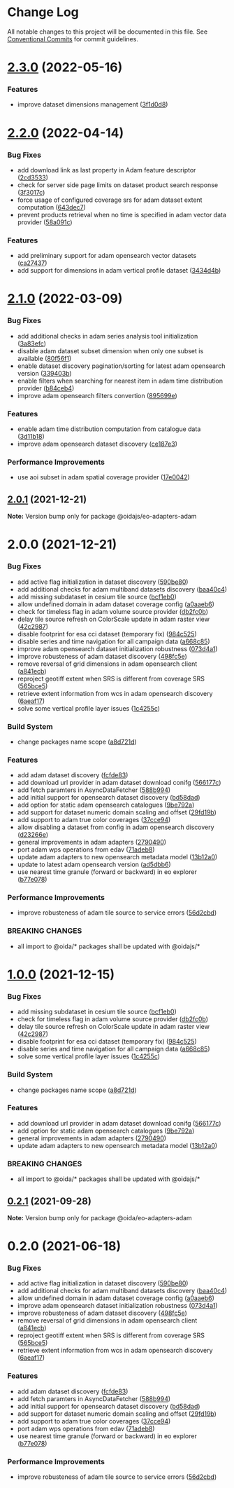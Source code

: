 # Change Log

All notable changes to this project will be documented in this file.
See [Conventional Commits](https://conventionalcommits.org) for commit guidelines.

# [2.3.0](https://gitlab.dev.eoss-cloud.it/frontend/oida/compare/@oidajs/eo-adapters-adam@2.2.0...@oidajs/eo-adapters-adam@2.3.0) (2022-05-16)


### Features

* improve dataset dimensions management ([3f1d0d8](https://gitlab.dev.eoss-cloud.it/frontend/oida/commit/3f1d0d8c1539166694976ea8ba893d826c8ea652))





# [2.2.0](https://gitlab.dev.eoss-cloud.it/frontend/oida/compare/@oidajs/eo-adapters-adam@2.1.0...@oidajs/eo-adapters-adam@2.2.0) (2022-04-14)


### Bug Fixes

* add download link as last property in Adam feature descriptor ([2cd3533](https://gitlab.dev.eoss-cloud.it/frontend/oida/commit/2cd353375458eea52855c985dad4975b7854910e))
* check for server side page limits on dataset product search response ([3f3017c](https://gitlab.dev.eoss-cloud.it/frontend/oida/commit/3f3017cff258ecc3b2b91ca1ec2a483c08cbad22))
* force usage of configured coverage srs for adam dataset extent computation ([643dec7](https://gitlab.dev.eoss-cloud.it/frontend/oida/commit/643dec7fe7ed0521cc27f52227b86fd0eac1c7dc))
* prevent products retrieval when no time is specified in adam vector data provider ([58a091c](https://gitlab.dev.eoss-cloud.it/frontend/oida/commit/58a091c2e5625ccebf0b615df79023d506f3243e))


### Features

* add preliminary support for adam opensearch vector datasets ([ca27437](https://gitlab.dev.eoss-cloud.it/frontend/oida/commit/ca274373160c494080bd67174685dc3a38472ce9))
* add support for dimensions in adam vertical profile dataset ([3434d4b](https://gitlab.dev.eoss-cloud.it/frontend/oida/commit/3434d4b3d6e9aeb99409cbf29991d77e07f1c8a4))





# [2.1.0](https://gitlab.dev.eoss-cloud.it/frontend/oida/compare/@oidajs/eo-adapters-adam@2.0.1...@oidajs/eo-adapters-adam@2.1.0) (2022-03-09)


### Bug Fixes

* add additional checks in adam series analysis tool initialization ([3a83efc](https://gitlab.dev.eoss-cloud.it/frontend/oida/commit/3a83efc066c9bf538041820ce871b5a1918c26c7))
* disable adam dataset subset dimension when only one subset is available ([80f56f1](https://gitlab.dev.eoss-cloud.it/frontend/oida/commit/80f56f1c9bbfddac69d9333585addfbb0bb3cde5))
* enable dataset discovery pagination/sorting for latest adam opensearch version ([339403b](https://gitlab.dev.eoss-cloud.it/frontend/oida/commit/339403bb3f4df21938b3882177154030d6937a4e))
* enable filters when searching for nearest item in adam time distribution provider ([b84ceb4](https://gitlab.dev.eoss-cloud.it/frontend/oida/commit/b84ceb4435c65619b1752e205c7150af07fbaf5d))
* improve adam opensearch filters convertion ([895699e](https://gitlab.dev.eoss-cloud.it/frontend/oida/commit/895699e183e5d0e1d9b5e008018035252ded1e37))


### Features

* enable adam time distribution computation from catalogue data ([3d11b18](https://gitlab.dev.eoss-cloud.it/frontend/oida/commit/3d11b18d6a16d0158f29b0029a4c04bc1c20ca9c))
* improve adam opensearch dataset discovery ([ce187e3](https://gitlab.dev.eoss-cloud.it/frontend/oida/commit/ce187e396d1fef7e64da7472e10a2acf99bf1e23))


### Performance Improvements

* use aoi subset in adam spatial coverage provider ([17e0042](https://gitlab.dev.eoss-cloud.it/frontend/oida/commit/17e0042ce89f520c077c28c758c673bedec27308))





## [2.0.1](https://gitlab.dev.eoss-cloud.it/frontend/oida/compare/@oidajs/eo-adapters-adam@2.0.0...@oidajs/eo-adapters-adam@2.0.1) (2021-12-21)

**Note:** Version bump only for package @oidajs/eo-adapters-adam






# 2.0.0 (2021-12-21)


### Bug Fixes

* add active flag initialization in dataset discovery ([590be80](https://gitlab.dev.eoss-cloud.it/frontend/oida/commit/590be80098b9c0c9bdad17a8551fcff4df1e36bc))
* add additional checks for adam multiband datasets discovery ([baa40c4](https://gitlab.dev.eoss-cloud.it/frontend/oida/commit/baa40c460b9314b4e58e08db17d66985ada464c7))
* add missing subdataset in cesium tile source ([bcf1eb0](https://gitlab.dev.eoss-cloud.it/frontend/oida/commit/bcf1eb01d926780146523f7ee60453db35be9e7d))
* allow undefined domain in adam dataset coverage config ([a0aaeb6](https://gitlab.dev.eoss-cloud.it/frontend/oida/commit/a0aaeb6d93f77246f706c78a3138c210f90aba48))
* check for timeless flag in adam volume source provider ([db2fc0b](https://gitlab.dev.eoss-cloud.it/frontend/oida/commit/db2fc0b9dc33aede65e4c58bbfb2c9b67abd1f07))
* delay tile source refresh on ColorScale update in adam raster view ([42c2987](https://gitlab.dev.eoss-cloud.it/frontend/oida/commit/42c2987758035a3f0c920a2562b615d2ed628da2))
* disable footprint for esa cci dataset (temporary fix) ([984c525](https://gitlab.dev.eoss-cloud.it/frontend/oida/commit/984c5254aada42de31737e0a867adf0fd9f4a340))
* disable series and time navigation for all campaign data ([a668c85](https://gitlab.dev.eoss-cloud.it/frontend/oida/commit/a668c85270502547630281f9e63b057cd47861d5))
* improve adam opensearch dataset initialization robustness ([073d4a1](https://gitlab.dev.eoss-cloud.it/frontend/oida/commit/073d4a1708181e236687480d8934820697dad2f2))
* improve robusteness of adam dataset discovery ([498fc5e](https://gitlab.dev.eoss-cloud.it/frontend/oida/commit/498fc5e32243ddb9d7cfd47b1120d1f6c58d115e))
* remove reversal of grid dimensions in adam opensearch client ([a841ecb](https://gitlab.dev.eoss-cloud.it/frontend/oida/commit/a841ecb3b2ab97f421a3cc9636dcb81c8f6fffa1))
* reproject geotiff extent when SRS is different from coverage SRS ([565bce5](https://gitlab.dev.eoss-cloud.it/frontend/oida/commit/565bce5bdbbaa843379696246c7a972f3be13cc2))
* retrieve extent information from wcs in adam opensearch discovery ([6aeaf17](https://gitlab.dev.eoss-cloud.it/frontend/oida/commit/6aeaf170d77e1aa528f90efd394f8c32b3143080))
* solve some vertical profile layer issues ([1c4255c](https://gitlab.dev.eoss-cloud.it/frontend/oida/commit/1c4255c92636a2d3d9ad817b7f017f64a24ac088))


### Build System

* change packages name scope ([a8d721d](https://gitlab.dev.eoss-cloud.it/frontend/oida/commit/a8d721db395a8a9f9c52808c5318c392096cc2a3))


### Features

* add adam dataset discovery ([fcfde83](https://gitlab.dev.eoss-cloud.it/frontend/oida/commit/fcfde83d74b8446caa0f39d6989d304f4bbde204))
* add download url provider in adam dataset download conifg ([566177c](https://gitlab.dev.eoss-cloud.it/frontend/oida/commit/566177c25ae9ac8241625f493f038e0207155b00))
* add fetch paramters in AsyncDataFetcher ([588b994](https://gitlab.dev.eoss-cloud.it/frontend/oida/commit/588b9940e2fa071125654288868bd5d5092f49d8))
* add initial support for opensearch dataset discovery ([bd58dad](https://gitlab.dev.eoss-cloud.it/frontend/oida/commit/bd58dad47ddcb338ce6f81f4358ab6a6e81d6115))
* add option for static adam opensearch catalogues ([9be792a](https://gitlab.dev.eoss-cloud.it/frontend/oida/commit/9be792a27935fad0dd7e5e11b5bfd403cac79704))
* add support for dataset numeric domain scaling and offset ([29fd19b](https://gitlab.dev.eoss-cloud.it/frontend/oida/commit/29fd19b19b3b678f5eb81a7457afba3b886bec47))
* add support to adam true color coverages ([37cce94](https://gitlab.dev.eoss-cloud.it/frontend/oida/commit/37cce94a89e249f5723a1ef6164b4cb0ccb0d77d))
* allow disabling a dataset from config in adam opensearch discovery ([d23266e](https://gitlab.dev.eoss-cloud.it/frontend/oida/commit/d23266e2a27bab55147302ee61cb4a87db8897b8))
* general improvements in adam adapters ([2790490](https://gitlab.dev.eoss-cloud.it/frontend/oida/commit/27904909e4a40aac0121d140a22c3bb8bd0152c0))
* port adam wps operations from edav ([71adeb8](https://gitlab.dev.eoss-cloud.it/frontend/oida/commit/71adeb845777f429f6edb588c340de5788fc96f6))
* update adam adapters to new opensearch metadata model ([13b12a0](https://gitlab.dev.eoss-cloud.it/frontend/oida/commit/13b12a0635e46e6fb8fec9724e5eb568cece938d))
* update to latest adam opensearch version ([ad5dbb6](https://gitlab.dev.eoss-cloud.it/frontend/oida/commit/ad5dbb652f144528875d0b54c4d971cc087b341a))
* use nearest time granule (forward or backward) in eo explorer ([b77e078](https://gitlab.dev.eoss-cloud.it/frontend/oida/commit/b77e07877c717c8a03f27b9154ae4741d134f7f0))


### Performance Improvements

* improve robusteness of adam tile source to service errors ([56d2cbd](https://gitlab.dev.eoss-cloud.it/frontend/oida/commit/56d2cbd17e50a357ecbe224842bb593c3de55357))


### BREAKING CHANGES

* all import to @oida/\* packages shall be updated with @oidajs/\*





# [1.0.0](https://gitlab.dev.eoss-cloud.it/frontend/oida/compare/@oida/eo-adapters-adam@0.2.1...@oidajs/eo-adapters-adam@1.0.0) (2021-12-15)


### Bug Fixes

* add missing subdataset in cesium tile source ([bcf1eb0](https://gitlab.dev.eoss-cloud.it/frontend/oida/commit/bcf1eb01d926780146523f7ee60453db35be9e7d))
* check for timeless flag in adam volume source provider ([db2fc0b](https://gitlab.dev.eoss-cloud.it/frontend/oida/commit/db2fc0b9dc33aede65e4c58bbfb2c9b67abd1f07))
* delay tile source refresh on ColorScale update in adam raster view ([42c2987](https://gitlab.dev.eoss-cloud.it/frontend/oida/commit/42c2987758035a3f0c920a2562b615d2ed628da2))
* disable footprint for esa cci dataset (temporary fix) ([984c525](https://gitlab.dev.eoss-cloud.it/frontend/oida/commit/984c5254aada42de31737e0a867adf0fd9f4a340))
* disable series and time navigation for all campaign data ([a668c85](https://gitlab.dev.eoss-cloud.it/frontend/oida/commit/a668c85270502547630281f9e63b057cd47861d5))
* solve some vertical profile layer issues ([1c4255c](https://gitlab.dev.eoss-cloud.it/frontend/oida/commit/1c4255c92636a2d3d9ad817b7f017f64a24ac088))


### Build System

* change packages name scope ([a8d721d](https://gitlab.dev.eoss-cloud.it/frontend/oida/commit/a8d721db395a8a9f9c52808c5318c392096cc2a3))


### Features

* add download url provider in adam dataset download conifg ([566177c](https://gitlab.dev.eoss-cloud.it/frontend/oida/commit/566177c25ae9ac8241625f493f038e0207155b00))
* add option for static adam opensearch catalogues ([9be792a](https://gitlab.dev.eoss-cloud.it/frontend/oida/commit/9be792a27935fad0dd7e5e11b5bfd403cac79704))
* general improvements in adam adapters ([2790490](https://gitlab.dev.eoss-cloud.it/frontend/oida/commit/27904909e4a40aac0121d140a22c3bb8bd0152c0))
* update adam adapters to new opensearch metadata model ([13b12a0](https://gitlab.dev.eoss-cloud.it/frontend/oida/commit/13b12a0635e46e6fb8fec9724e5eb568cece938d))


### BREAKING CHANGES

* all import to @oida/\* packages shall be updated with @oidajs/\*





## [0.2.1](https://gitlab.dev.eoss-cloud.it/frontend/oida/compare/@oida/eo-adapters-adam@0.2.0...@oida/eo-adapters-adam@0.2.1) (2021-09-28)

**Note:** Version bump only for package @oida/eo-adapters-adam





# 0.2.0 (2021-06-18)


### Bug Fixes

* add active flag initialization in dataset discovery ([590be80](https://gitlab.dev.eoss-cloud.it/frontend/oida/commit/590be80098b9c0c9bdad17a8551fcff4df1e36bc))
* add additional checks for adam multiband datasets discovery ([baa40c4](https://gitlab.dev.eoss-cloud.it/frontend/oida/commit/baa40c460b9314b4e58e08db17d66985ada464c7))
* allow undefined domain in adam dataset coverage config ([a0aaeb6](https://gitlab.dev.eoss-cloud.it/frontend/oida/commit/a0aaeb6d93f77246f706c78a3138c210f90aba48))
* improve adam opensearch dataset initialization robustness ([073d4a1](https://gitlab.dev.eoss-cloud.it/frontend/oida/commit/073d4a1708181e236687480d8934820697dad2f2))
* improve robusteness of adam dataset discovery ([498fc5e](https://gitlab.dev.eoss-cloud.it/frontend/oida/commit/498fc5e32243ddb9d7cfd47b1120d1f6c58d115e))
* remove reversal of grid dimensions in adam opensearch client ([a841ecb](https://gitlab.dev.eoss-cloud.it/frontend/oida/commit/a841ecb3b2ab97f421a3cc9636dcb81c8f6fffa1))
* reproject geotiff extent when SRS is different from coverage SRS ([565bce5](https://gitlab.dev.eoss-cloud.it/frontend/oida/commit/565bce5bdbbaa843379696246c7a972f3be13cc2))
* retrieve extent information from wcs in adam opensearch discovery ([6aeaf17](https://gitlab.dev.eoss-cloud.it/frontend/oida/commit/6aeaf170d77e1aa528f90efd394f8c32b3143080))


### Features

* add adam dataset discovery ([fcfde83](https://gitlab.dev.eoss-cloud.it/frontend/oida/commit/fcfde83d74b8446caa0f39d6989d304f4bbde204))
* add fetch paramters in AsyncDataFetcher ([588b994](https://gitlab.dev.eoss-cloud.it/frontend/oida/commit/588b9940e2fa071125654288868bd5d5092f49d8))
* add initial support for opensearch dataset discovery ([bd58dad](https://gitlab.dev.eoss-cloud.it/frontend/oida/commit/bd58dad47ddcb338ce6f81f4358ab6a6e81d6115))
* add support for dataset numeric domain scaling and offset ([29fd19b](https://gitlab.dev.eoss-cloud.it/frontend/oida/commit/29fd19b19b3b678f5eb81a7457afba3b886bec47))
* add support to adam true color coverages ([37cce94](https://gitlab.dev.eoss-cloud.it/frontend/oida/commit/37cce94a89e249f5723a1ef6164b4cb0ccb0d77d))
* port adam wps operations from edav ([71adeb8](https://gitlab.dev.eoss-cloud.it/frontend/oida/commit/71adeb845777f429f6edb588c340de5788fc96f6))
* use nearest time granule (forward or backward) in eo explorer ([b77e078](https://gitlab.dev.eoss-cloud.it/frontend/oida/commit/b77e07877c717c8a03f27b9154ae4741d134f7f0))


### Performance Improvements

* improve robusteness of adam tile source to service errors ([56d2cbd](https://gitlab.dev.eoss-cloud.it/frontend/oida/commit/56d2cbd17e50a357ecbe224842bb593c3de55357))
